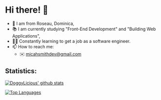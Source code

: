 # Hi there! 👋
- 📍 I am from Roseau, Dominica,
- 📚 I am currently studying "Front-End Development" and "Building Web Applications",
- 👨‍💻 Constantly learning to get a job as a software engineer.
- 📫 How to reach me: 
  - ✉️ [micahsmithdev@gmail.com](mailto:micahsmithdev@gmail.com)

## Statistics:
[![DoggyLicious' github stats](https://github-readme-stats.vercel.app/api?username=micahsmith-dev&count_private=true&show_icons=true&theme=radical&hide_rank=false)](https://github.com/anuraghazra/github-readme-stats)

[![Top Languages](https://github-readme-stats.vercel.app/api/top-langs/?username=micahsmith-dev)](https://github.com/anuraghazra/github-readme-stats)
